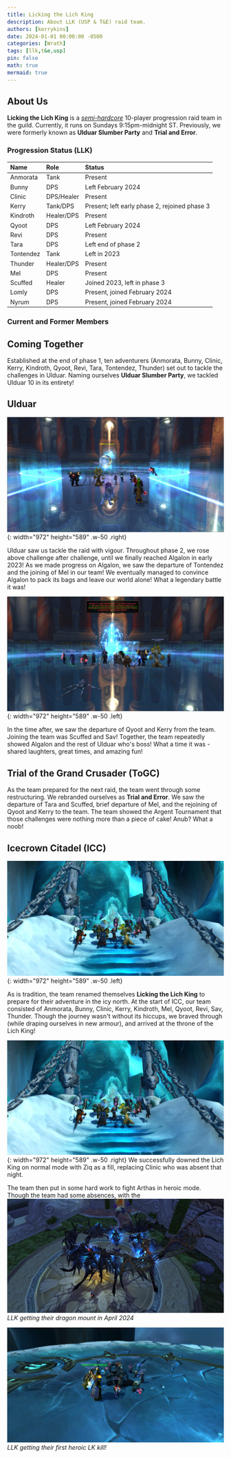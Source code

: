 ```yaml
---
title: Licking the Lich King
description: About LLK (USP & T&E) raid team.
authors: [kerrykins]
date: 2024-01-01 00:00:00 -0500
categories: [Wrath]
tags: [llk,t&e,usp]
pin: false
math: true
mermaid: true
---
```


## About Us
**Licking the Lich King** is a *[semi-hardcore](https://enclavewow.github.io/posts/raidtype/#semi-hardcore)* 10-player progression raid team in the guild. Currently, it runs on Sundays 9:15pm-midnight ST. Previously, we were formerly known as **Ulduar Slumber Party** and **Trial and Error**. 

### Progression Status (LLK)

| Name               	     | Role          | Status |
| :--------------------------- | :--------------- | :------ |
| Anmorata         | Tank     | Present |
| Bunny              | DPS    | Left February 2024 |
| Clinic               | DPS/Healer    | Present |
| Kerry              | Tank/DPS    | Present; left early phase 2, rejoined phase 3 |
| Kindroth               | Healer/DPS    | Present |
| Qyoot               | DPS  | Left February 2024 |
| Revi               | DPS  | Present |
| Tara               | DPS  | Left end of phase 2 |
| Tontendez               | Tank  | Left in 2023 |
| Thunder               | Healer/DPS  | Present |
| Mel               | DPS  | Present |
| Scuffed               | Healer  | Joined 2023, left in phase 3 |
| Lomly               | DPS  | Present, joined February 2024 |
| Nyrum               | DPS  | Present, joined February 2024 |


### Current and Former Members


## Coming Together
Established at the end of phase 1, ten adventurers (Anmorata, Bunny, Clinic, Kerry, Kindroth, Qyoot, Revi, Tara, Tontendez, Thunder) set out to tackle the challenges in Ulduar. Naming ourselves **Ulduar Slumber Party**, we tackled Ulduar 10 in its entirety! 

## Ulduar
![USPalgalon2](/images/USPalgalon2.jpg){: width="972" height="589" .w-50 .right}

Ulduar saw us tackle the raid with vigour. Throughout phase 2, we rose above challenge after challenge, until we finally reached Algalon in early 2023! As we made progress on Algalon, we saw the departure of Tontendez and the joining of Mel in our team! We eventually managed to convince Algalon to pack its bags and leave our world alone! What a legendary battle it was!

![USPalgalon1](/images/USPalgalon1.jpg){: width="972" height="589" .w-50 .left}

In the time after, we saw the departure of Qyoot and Kerry from the team. Joining the team was Scuffed and Sav! Together, the team repeatedly showed Algalon and the rest of Ulduar who's boss! What a time it was - shared laughters, great times, and amazing fun!




## Trial of the Grand Crusader (ToGC)
As the team prepared for the next raid, the team went through some restructuring. We rebranded ourselves as **Trial and Error**. We saw the departure of Tara and Scuffed, brief departure of Mel, and the rejoining of Qyoot and Kerry to the team. The team showed the Argent Tournament that those challenges were nothing more than a piece of cake! Anub? What a noob!

## Icecrown Citadel (ICC)

![LLKnormalarthas](/images/LLKsmallarthas.jpg){: width="972" height="589" .w-50 .left}

As is tradition, the team renamed themselves **Licking the Lich King** to prepare for their adventure in the icy north. At the start of ICC, our team consisted of Anmorata, Bunny, Clinic, Kerry, Kindroth, Mel, Qyoot, Revi, Sav, Thunder. Though the journey wasn't without its hiccups, we braved through (while draping ourselves in new armour), and arrived at the throne of the Lich King!

![LLKnormalarthas](/images/LLKsmallarthas.jpg){: width="972" height="589" .w-50 .right}
We successfully downed the Lich King on normal mode with Ziq as a fill, replacing Clinic who was absent that night. 


The team then put in some hard work to fight Arthas in heroic mode. Though the team had some absences, with the
![LLKdragon](/images/LLKdragon.jpg)
_LLK getting their dragon mount in April 2024_

![LLKheroicarthas](/images/LLKbigarthas.jpg)
_LLK getting their first heroic LK kill!_










